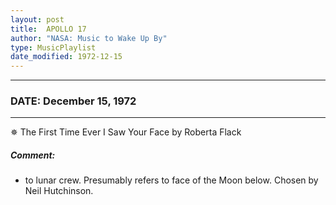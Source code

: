 ```yaml
---
layout: post
title:  APOLLO 17
author: "NASA: Music to Wake Up By"
type: MusicPlaylist
date_modified: 1972-12-15
---
```


----
### DATE: December 15, 1972
----
✵ The First Time Ever I Saw Your Face by Roberta Flack

##### Comment:
* to lunar crew. Presumably refers to face of the Moon below. Chosen by Neil Hutchinson.
